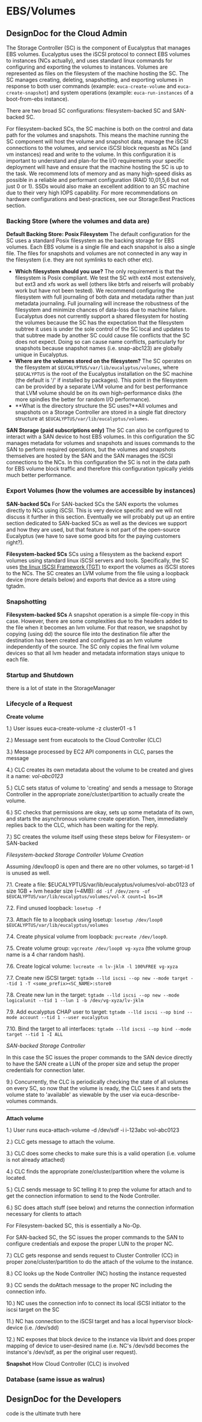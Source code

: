 # EBS/Volumes
## DesignDoc for the Cloud Admin
The Storage Controller (SC) is the component of Eucalyptus that manages EBS volumes. Eucalyptus uses the iSCSI protocol to connect EBS volumes to instances (NCs actually), and uses standard linux commands for configuring and exporting the volumes to instances. Volumes are represented as files on the filesystem of the machine hosting the SC. The SC manages creating, deleting, snapshotting, and exporting volumes in response to both user commands (example: `euca-create-volume` and `euca-create-snapshot`) and system operations (example: `euca-run-instances` of a boot-from-ebs instance).

There are two broad SC configurations: filesystem-backed SC and SAN-backed SC.

For filesystem-backed SCs, the SC machine is both on the control and data path for the volumes and snapshots. This means the machine running the SC component will host the volume and snapshot data, manage the iSCSI connections to the volumes, and service iSCSI block requests as NCs (and vm instances) read and write to the volume. In this configuration it is important to understand and plan-for the I/O requirements your specific deployment will have and ensure that the machine hosting the SC is up to the task. We recommend lots of memory and as many high-speed disks as possible in a reliable and performant configuration (RAID 10,01,5,6 but not just 0 or 1). SSDs would also make an excellent addition to an SC machine due to their very high IOPS capability. For more recommendations on hardware configurations and best-practices, see our Storage:Best Practices section.

### Backing Store (where the volumes and data are)
**Default Backing Store: Posix Filesystem**
The default configuration for the SC uses a standard Posix filesystem as the backing storage for EBS volumes. Each EBS volume is a single file and each snapshot is also a single file. The files for snapshots and volumes are not connected in any way in the filesystem (i.e. they are not symlinks to each other etc). 

* **Which filesystem should you use?** The only requirement is that the filesystem is Posix compliant. We test the SC with ext4 most extensively, but ext3 and xfs work as well (others like btrfs and reiserfs will probably work but have not been tested). We recommend configuring the filesystem with full journaling of both data and metadata rather than just metadata journaling. Full journaling will increase the robustness of the filesystem and minimize chances of data-loss due to machine failure. Eucalyptus does not currently support a shared filesystem for hosting the volumes because the SC has the expectation that the filesystem subtree it uses is under the sole control of the SC local and updates to that subtree made by another SC could cause file conflicts that the SC does not expect. Doing so can cause name conflicts, particularly for snapshots because snapshot names (i.e. snap-abc123) are globally unique in Eucalyptus.
* **Where are the volumes stored on the filesystem?** The SC operates on the filesystem at `$EUCALYPTUS/var/lib/eucalyptus/volumes`, where `$EUCALYPTUS` is the root of the Eucalyptus installation on the SC machine (the default is '/' if installed by packages). This point in the filesystem can be provided by a separate LVM volume and for best performance that LVM volume should be on its own high-performance disks (the more spindles the better for random I/O performance).
* **What is the directory structure the SC uses?**All volumes and snapshots on a Storage Controller are stored in a single flat directory structure at `$EUCALYPTUS/var/lib/eucalyptus/volumes`. 

**SAN Storage (paid subscriptions only)**
The SC can also be configured to interact with a SAN device to host EBS volumes. In this configuration the SC manages metadata for volumes and snapshots and issues commands to the SAN to perform required operations, but the volumes and snapshots themselves are hosted by the SAN and the SAN manages the iSCSI connections to the NCs. In this configuration the SC is not in the data path for EBS volume block traffic and therefore this configuration typically yields much better performance.

### Export Volumes (how the volumes are accessible by instances)
**SAN-backed SCs**
For SAN-backed SCs the SAN exports the volumes directly to NCs using iSCSI. This is very device specific and we will not discuss it further in this section. Eventually we will probably put up an entire section dedicated to SAN-backed SCs as well as the devices we support and how they are used, but that feature is not part of the open-source Eucalyptus (we have to save some good bits for the paying customers right?).

**Filesystem-backed SCs**
SCs using a filesystem as the backend export volumes using standard linux iSCSI servers and tools. Specifically, the SC uses [the linux ISCSI Framework (TGT)](http://stgt.sourceforge.net/) to export the volumes as iSCSI stores to the NCs. The SC creates an LVM volume from the file using a loopback device (more details below) and exports that device as a store using tgtadm.

### Snapshotting
**Filesystem-backed SCs**
A snapshot operation is a simple file-copy in this case. However, there are some complexities due to the headers added to the file when it becomes an lvm volume. For that reason, we snapshot by copying (using dd) the source file into the destination file after the destination has been created and configured as an lvm volume independently of the source. The SC only copies the final lvm volume devices so that all lvm header and metadata information stays unique to each file.

### Startup and Shutdown 
there is a lot of state in the StorageManager
### Lifecycle of a Request
**Create volume**

1.) User issues euca-create-volume -z cluster01 -s 1 

2.) Message sent from eucatools to the Cloud Controller (CLC) 

3.) Message processed by EC2 API components in CLC, parses the message 

4.) CLC creates its own metadata about the volume to be created and gives it a name: _vol-abc0123_ 

5.) CLC sets status of volume to 'creating' and sends a message to Storage Controller in the appropriate zone/cluster/partition to actually create the volume. 

6.) SC checks that permissions are okay, sets up some metadata of its own, and starts the asynchronous volume create operation. Then, immediately replies back to the CLC, which has been waiting for the reply. 

7.) SC creates the volume itself using these steps below for Filesystem- or SAN-backed

_Filesystem-backed Storage Controller Volume Creation_

Assuming /dev/loop0 is open and there are no other volumes, so target-id 1 is unused as well.

7.1. Create a file: $EUCALYPTUS/var/lib/eucalyptus/volumes/vol-abc0123 of size 1GB + lvm header size (~4MB): `dd -if /dev/zero -of $EUCALYPTUS/var/lib/eucalyptus/volumes/vol-X count=1 bs=1M`

7.2. Find unused loopback: `losetup -f`

7.3. Attach file to a loopback using losetup: `losetup /dev/loop0 $EUCALYPTUS/var/lib/eucalyptus/volumes`

7.4. Create physical volume from loopback: `pvcreate /dev/loop0`.

7.5. Create volume group: `vgcreate /dev/loop0 vg-xyza` (the volume group name is a 4 char random hash).

7.6. Create logical volume: `lvcreate -n lv-jklm -l 100%FREE vg-xyza`

7.7. Create new iSCSI target: `tgtadm --lld iscsi --op new --mode target --tid 1 -T <some_prefix><SC_NAME>:store0`

7.8. Create new lun in the target: `tgtadm --lld iscsi --op new --mode logicalunit --tid 1 --lun 1 -b /dev/vg-xyza/lv-jklm`

7.9. Add eucalyptus CHAP user to target: `tgtadm --lld iscsi --op bind --mode account --tid 1 --user eucalyptus`

7.10. Bind the target to all interfaces: `tgtadm --lld iscsi --op bind --mode target --tid 1 -I ALL`

_SAN-backed Storage Controller_

In this case the SC issues the proper commands to the SAN device directly to have the SAN create a LUN of the proper size and setup the proper credentials for connection later.

9.) Concurrently, the CLC is periodically checking the state of all volumes on every SC, so now that the volume is ready, the CLC sees it and sets the volume state to 'available' as viewable by the user via euca-describe-volumes commands.

***

**Attach volume**

1.) User runs euca-attach-volume -d /dev/sdf -i i-123abc vol-abc0123

2.) CLC gets message to attach the volume.

3.) CLC does some checks to make sure this is a valid operation (i.e. volume is not already attached)

4.) CLC finds the appropriate zone/cluster/partition where the volume is located.

5.) CLC sends message to SC telling it to prep the volume for attach and to get the connection information to send to the Node Controller.

6.) SC does attach stuff (see below) and returns the connection information necessary for clients to attach

For Filesystem-backed SC, this is essentially a No-Op.

For SAN-backed SC, the SC issues the proper commands to the SAN to configure credentials and expose the proper LUN to the proper NC.

7.) CLC gets response and sends request to Cluster Controller (CC) in proper zone/cluster/partition to do the attach of the volume to the instance.

8.) CC looks up the Node Controller (NC) hosting the instance requested

9.) CC sends the doAttach message to the proper NC including the connection info.

10.) NC uses the connection info to connect its local iSCSI initiator to the iscsi target on the SC

11.) NC has connection to the iSCSI target and has a local hypervisor block-device (i.e. /dev/sdd)

12.) NC exposes that block device to the instance via libvirt and does proper mapping of device to user-desired name (i.e. NC's /dev/sdd becomes the instance's /dev/sdf, as per the original user request).


**Snapshot**
How Cloud Controller (CLC) is involved
### Database (same issue as walrus)

## DesignDoc for the Developers
code is the ultimate truth here